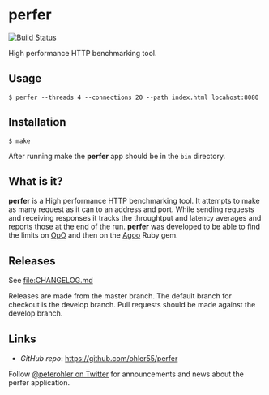 # perfer

[![Build Status](https://img.shields.io/travis/ohler55/perfer/master.svg)](http://travis-ci.org/ohler55/perfer?branch=master)

High performance HTTP benchmarking tool.

## Usage

```
$ perfer --threads 4 --connections 20 --path index.html locahost:8080
```

## Installation

```
$ make
```

After running make the **perfer** app should be in the `bin` directory.

## What is it?

**perfer** is a High performance HTTP benchmarking tool. It attempts to
make as many request as it can to an address and port. While sending requests
and receiving responses it tracks the throughtput and latency averages and
reports those at the end of the run. **perfer** was developed to be able to
find the limits on [OpO](http://opo.technology) and then on the
[Agoo](https://github.com/ohler55/agoo) Ruby gem.

## Releases

See [file:CHANGELOG.md](CHANGELOG.md)

Releases are made from the master branch. The default branch for checkout is
the develop branch. Pull requests should be made against the develop branch.

## Links

 - *GitHub* *repo*: https://github.com/ohler55/perfer

Follow [@peterohler on Twitter](http://twitter.com/#!/peterohler) for
announcements and news about the perfer application.
